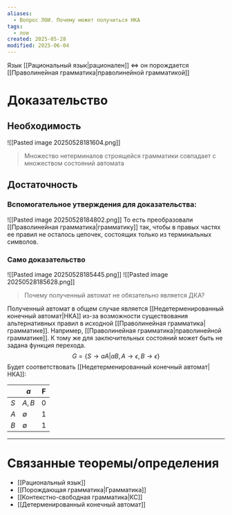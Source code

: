 ```yaml
---
aliases:
  - Вопрос ЛОИ. Почему может получиться НКА
tags:
  - лои
created: 2025-05-28
modified: 2025-06-04
---
```

Язык [[Рациональный язык|рационален]] $\Leftrightarrow$ он порождается [[Праволинейная грамматика|праволинейной грамматикой]]
# Доказательство
## Необходимость
![[Pasted image 20250528181604.png]]
>Множество нетерминалов строящейся грамматики совпадает с множеством состояний автомата
## Достаточность

### Вспомогательное утверждения для доказательства:
![[Pasted image 20250528184802.png]]
То есть преобразовали [[Праволинейная грамматика|грамматику]] так, чтобы в правых частях ее правил не осталось цепочек, состоящих только из терминальных символов. 
### Само доказательство
![[Pasted image 20250528185445.png]]
![[Pasted image 20250528185628.png]]

> Почему полученный автомат не обязательно является ДКА?

Полученный автомат в общем случае является [[Недетерменированный конечный автомат|НКА]] из-за возможности существования альтернативных правил в исходной [[Праволинейная грамматика|грамматике]]. Например, [[Праволинейная грамматика|праволинейной грамматике]]. К тому же для заключительных состояний может быть не задана функция перехода. 
$$
G = \{S\rightarrow aA|aB, A\rightarrow \epsilon, B\rightarrow \epsilon\}
$$
Будет соответствовать [[Недетерменированный конечный автомат|НКА]]:

|     | $a$         | F   |
| --- | ----------- | --- |
| $S$ | $A, B$      | 0   |
| $A$ | $\emptyset$ | 1   |
| $B$ | $\emptyset$ | 1   |

---
# Связанные теоремы/определения
- [[Рациональный язык]]
- [[Порождающая грамматика|Грамматика]]
- [[Контекстно-свободная грамматика|КС]]
- [[Детерменированный конечный автомат]]